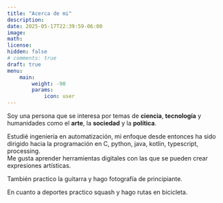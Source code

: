 ```yaml
---
title: "Acerca de mi"
description: 
date: 2025-05-17T22:39:59-06:00
image: 
math: 
license: 
hidden: false
# comments: true
draft: true
menu:
    main: 
        weight: -90
        params:
            icon: user
---
```


Soy una persona que se interesa por temas de **ciencia**, **tecnología** y humanidades
como el **arte**, la **sociedad** y la **política**.

Estudié ingeniería en automatización, mi enfoque desde entonces ha sido
dirigido hacia la programación en C, python, java, kotlin, typescript, processing.  
Me gusta aprender herramientas digitales con las que se pueden crear expresiones
artísticas.

También practico la guitarra y hago fotografía de principiante.

En cuanto a deportes practico squash y hago rutas en bicicleta.

